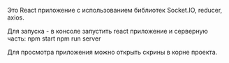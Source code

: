 Это React приложение с использованием библиотек Socket.IO, reducer, axios.  

Для запуска - в консоле запустить react приложение и серверную часть:
npm start
npm run server

Для просмотра приложения можно открыть скрины в корне проекта.


